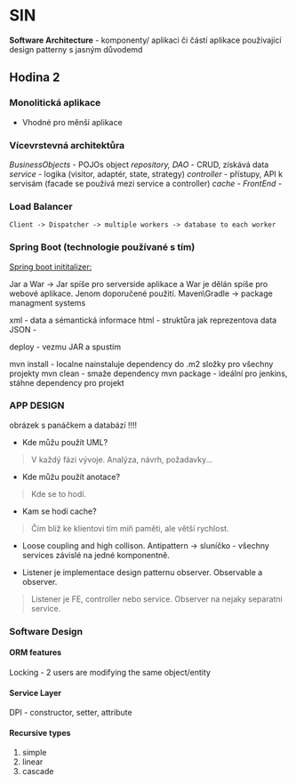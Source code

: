 # SIN

__Software Architecture__ - komponenty/ aplikaci či částí aplikace používající design patterny s jasným důvodemd

## Hodina 2

### Monolitická aplikace

- Vhodné pro měnší aplikace

### Vícevrstevná architektůra

_BusinessObjects_ - POJOs object
_repository, DAO_ - CRUD, získává data
_service_ - logika (visitor, adaptér, state, strategy)
_controller_ - přístupy, API k servisám (facade se používá mezi service a controller)
_cache_ - 
_FrontEnd_ -


### Load Balancer
`
Client -> Dispatcher -> multiple workers -> database to each worker
`

### Spring Boot (technologie používané s tím)

[Spring boot inititalizer:](https://start.spring.io)

Jar a War -> Jar spíše pro serverside aplikace a War je dělán spíše pro webové aplikace. Jenom doporučené použití.
Maven\Gradle -> package managment systems

xml - data a sémantická informace
html - struktůra jak reprezentova data
JSON - 

deploy - vezmu JAR a spustím

mvn install - localne nainstaluje dependency do .m2 složky pro všechny projekty
mvn clean - smaže dependency
mvn package - ideální pro jenkins, stáhne dependency pro projekt


### APP DESIGN

obrázek s panáčkem a databází !!!!

- Kde můžu použít UML?

> V každý fázi vývoje. Analýza, návrh, požadavky...

- Kde můžu použít anotace?

> Kde se to hodí.

- Kam se hodí cache?

> Čím blíž ke klientovi tím míň paměti, ale větší rychlost.

- Loose coupling and high collison. Antipattern -> sluníčko - všechny services závislé na jedné komponentně.

- Listener je implementace design patternu observer. Observable a observer.

>Listener je FE, controller nebo service.
>Observer na nejaky separatni service.

### Software Design

#### ORM features
Locking - 2 users are modifying the same object/entity

#### Service Layer

DPI - constructor, setter, attribute

#### Recursive types
1. simple
2. linear
3. cascade